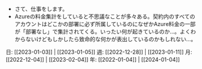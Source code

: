 - さて、仕事をします。
- Azureの料金集計をしていると不思議なことが多々ある。契約内のすべてのアカウントはどこかの部署に必ず所属しているのになぜかAzure料金の一部が「部署なし」で集計されてくる。いったい何が起きているのか…。よくわからないけどもしかしたら致命的な何かが表出しているのかもしれない…。

日: [[2023-01-03]] | [[2023-01-05]]
週: [[2022-12-28]] | [[2023-01-11]]
月: [[2022-12-04]] | [[2023-02-04]]
年: [[2022-01-04]] | [[2024-01-04]]